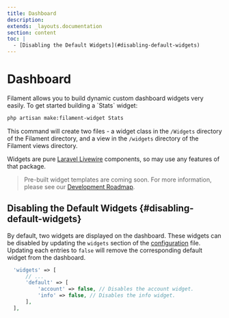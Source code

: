 ```yaml
---
title: Dashboard
description:
extends: _layouts.documentation
section: content
toc: |
  - [Disabling the Default Widgets](#disabling-default-widgets)
---
```


# Dashboard

<p class="lg:text-2xl">Filament allows you to build dynamic custom dashboard widgets very easily. To get started building a `Stats` widget:</p>

```bash
php artisan make:filament-widget Stats
```

This command will create two files - a widget class in the `/Widgets` directory of the Filament directory, and a view in the `/widgets` directory of the Filament views directory.

Widgets are pure [Laravel Livewire](https://laravel-livewire.com) components, so may use any features of that package.

> Pre-built widget templates are coming soon. For more information, please see our [Development Roadmap](/docs/roadmap).

## Disabling the Default Widgets {#disabling-default-widgets}

By default, two widgets are displayed on the dashboard. These widgets can be disabled by updating the `widgets` section of the [configuration](/docs#configuration) file. Updating each entries to `false` will remove the corresponding default widget from the dashboard.

```php
  'widgets' => [
      // ...
      'default' => [
          'account' => false, // Disables the account widget.
          'info' => false, // Disables the info widget.
      ],
  ],
```
